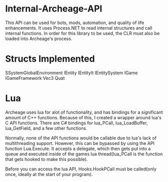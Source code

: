 # Internal-Archeage-API
This API can be used for bots, mods, automation, and quality of life enhancements. It uses Process.NET to read internal structures and call internal functions. In order for this library to be used, the CLR must also be loaded into Archeage's process.

# Structs Implemented
 SSystemGlobalEnvironment
 IEntity
 IEntityIt
 IEntitySystem
 IGame
 IGameFramework
 Vec3
 Quat
 
 # Lua
Archeage uses lua for alot of functionality, and has bindings for a significant amount of C++ functions. Because of this, I created a wrapper around lua's C API functions. There are C# bindings for lua_PCall, lua_LoadBuffer, lua_GetField, and a few other functions.

Normally, none of the API functions would be callable due to lua's lack of multithreading support. However, this can be bypassed by using the API function Lua.Execute. It accepts a delegate, which then gets put into a queue and executed inside of the games lua thread(lua_PCall is the function that gets hooked to make this possible). 

Before you can access the lua API, Hooks.HookPCall must be called(only once, ideally at the start of your program).
